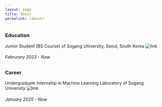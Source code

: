 ```yaml
---
layout: page
title: About
permalink: /about/
---
```


### Education
Junior Studenf (BS Course) of Sogang University, Seoul, South Korea <image src="https://png.pngtree.com/element_our/20190529/ourmid/pngtree-cartoon-link-icon-download-image_1196815.jpg" alt="link"/>
###### Februrary 2023 - Now

### Career
Undergraduate Internship in Machine Learning Laboratory of Sogang University <image src="https://png.pngtree.com/element_our/20190529/ourmid/pngtree-cartoon-link-icon-download-image_1196815.jpg" alt="link"/>
###### January 2025 - Now
